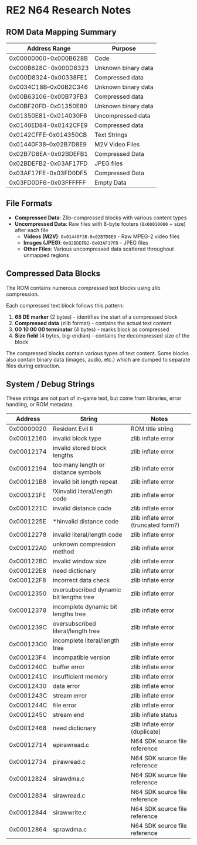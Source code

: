 # RE2 N64 Research Notes

## ROM Data Mapping Summary

| Address Range         | Purpose                      |
| --------------------- | ---------------------------- |
| 0x00000000-0x000B628B | Code                         |
| 0x000B628C-0x000D8323 | Unknown binary data          |
| 0x000D8324-0x00338FE1 | Compressed data              |
| 0x0034C18B–0x00B2C346 | Unknown binary data          |
| 0x00B63106-0x00B73FB3 | Compressed data              |
| 0x00BF20FD-0x01350E80 | Unknown binary data          |
| 0x01350E81-0x014030F6 | Uncompressed data            |
| 0x0140ED84-0x0142CFE9 | Compressed data              |
| 0x0142CFFE–0x014350CB | Text Strings                 |
| 0x01440F38–0x02B7D8E9 | M2V Video Files              |
| 0x02B7D8EA-0x02BDEFB1 | Compressed Data              |
| 0x02BDEFB2-0x03AF17FD | JPEG files                   |
| 0x03AF17FE-0x03FD0DF5 | Compressed Data              |
| 0x03FD0DF6-0x03FFFFFF | Empty Data                   |

## File Formats

* **Compressed Data**: Zlib-compressed blocks with various content types
* **Uncompressed Data**: Raw files with 8-byte footers (`0x00010000` + size) after each file
  * **Videos (M2V)**: `0x01440F38-0x02B7D8E9` - Raw MPEG-2 video files
  * **Images (JPEG)**: `0x02BDEFB2-0x03AF17FD` - JPEG files
  * **Other Files**: Various uncompressed data scattered throughout unmapped regions

## Compressed Data Blocks

The ROM contains numerous compressed text blocks using zlib compression. 

Each compressed text block follows this pattern:

1. **68 DE marker** (2 bytes) - identifies the start of a compressed block
2. **Compressed data** (zlib format) - contains the actual text content
3. **00 10 00 00 terminator** (4 bytes) - marks block as compressed
4. **Size field** (4 bytes, big-endian) - contains the decompressed size of the block

The compressed blocks contain various types of text content. Some blocks also contain binary data (images, audio, etc.) which are dumped to separate files during extraction.

## System / Debug Strings

These strings are not part of in-game text, but come from libraries, error handling, or ROM metadata.

| Address    | String                                   | Notes                                |
| ---------- | ---------------------------------------- | ------------------------------------ |
| 0x00000020 | Resident Evil II                         | ROM title string                     |
| 0x00012160 | invalid block type                       | zlib inflate error                   |
| 0x00012174 | invalid stored block lengths             | zlib inflate error                   |
| 0x00012194 | too many length or distance symbols      | zlib inflate error                   |
| 0x000121B8 | invalid bit length repeat                | zlib inflate error                   |
| 0x000121FE | !Xinvalid literal/length code            | zlib inflate error                   |
| 0x0001221C | invalid distance code                    | zlib inflate error                   |
| 0x0001225E | *hinvalid distance code                  | zlib inflate error (truncated form?) |
| 0x00012278 | invalid literal/length code              | zlib inflate error                   |
| 0x000122A0 | unknown compression method               | zlib inflate error                   |
| 0x000122BC | invalid window size                      | zlib inflate error                   |
| 0x000122E8 | need dictionary                          | zlib inflate error                   |
| 0x000122F8 | incorrect data check                     | zlib inflate error                   |
| 0x00012350 | oversubscribed dynamic bit lengths tree  | zlib inflate error                   |
| 0x00012378 | incomplete dynamic bit lengths tree      | zlib inflate error                   |
| 0x0001239C | oversubscribed literal/length tree       | zlib inflate error                   |
| 0x000123C0 | incomplete literal/length tree           | zlib inflate error                   |
| 0x000123F4 | incompatible version                     | zlib inflate error                   |
| 0x0001240C | buffer error                             | zlib inflate error                   |
| 0x0001241C | insufficient memory                      | zlib inflate error                   |
| 0x00012430 | data error                               | zlib inflate error                   |
| 0x0001243C | stream error                             | zlib inflate error                   |
| 0x0001244C | file error                               | zlib inflate error                   |
| 0x0001245C | stream end                               | zlib inflate status                  |
| 0x00012468 | need dictionary                          | zlib inflate error (duplicate)       |
| 0x00012714 | epirawread.c                             | N64 SDK source file reference        |
| 0x00012734 | pirawread.c                              | N64 SDK source file reference        |
| 0x00012824 | sirawdma.c                               | N64 SDK source file reference        |
| 0x00012834 | sirawread.c                              | N64 SDK source file reference        |
| 0x00012844 | sirawwrite.c                             | N64 SDK source file reference        |
| 0x00012864 | sprawdma.c                               | N64 SDK source file reference        |
